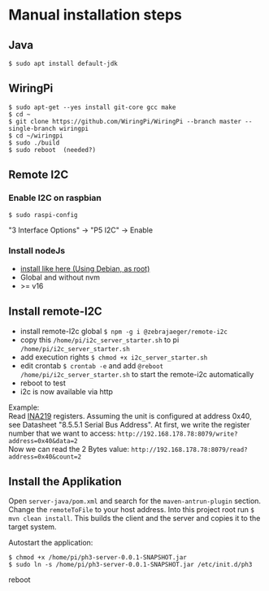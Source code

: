 # Manual installation steps

## Java

    $ sudo apt install default-jdk

## WiringPi

    $ sudo apt-get --yes install git-core gcc make
    $ cd ~
    $ git clone https://github.com/WiringPi/WiringPi --branch master --single-branch wiringpi
    $ cd ~/wiringpi
    $ sudo ./build
    $ sudo reboot  (needed?)

## Remote I2C

### Enable I2C on raspbian

    $ sudo raspi-config

"3 Interface Options" -> "P5 I2C" -> Enable

### Install nodeJs

  - [install like here (Using Debian, as root)](https://github.com/nodesource/distributions#using-debian-as-root-1)
  - Global and without nvm
  - &gt;= v16
   
## Install remote-I2C

- install remote-I2c global `$ npm -g i @zebrajaeger/remote-i2c`
- copy this `/home/pi/i2c_server_starter.sh` to pi `/home/pi/i2c_server_starter.sh` 
- add execution rights `$ chmod +x i2c_server_starter.sh`
- edit crontab  `$ crontab -e` and add `@reboot /home/pi/i2c_server_starter.sh` to start the remote-i2c automatically
- reboot to test    
- i2c is now available via http

Example:    
Read [INA219](https://www.ti.com/lit/ds/symlink/ina219.pdf) registers.
Assuming the unit is configured at address 0x40, see Datasheet "8.5.5.1 Serial Bus Address".
At first, we write the register number that we want to access:
    `http://192.168.178.78:8079/write?address=0x40&data=2`    
Now we can read the 2 Bytes value: `http://192.168.178.78:8079/read?address=0x40&count=2`    

## Install the Applikation

Open `server-java/pom.xml` and search for the `maven-antrun-plugin` section.
Change the `remoteToFile` to your host address.
Into this project root run `$ mvn clean install`. This builds the client and the server and copies 
it to the target system. 

Autostart the application:

    $ chmod +x /home/pi/ph3-server-0.0.1-SNAPSHOT.jar
    $ sudo ln -s /home/pi/ph3-server-0.0.1-SNAPSHOT.jar /etc/init.d/ph3

reboot
